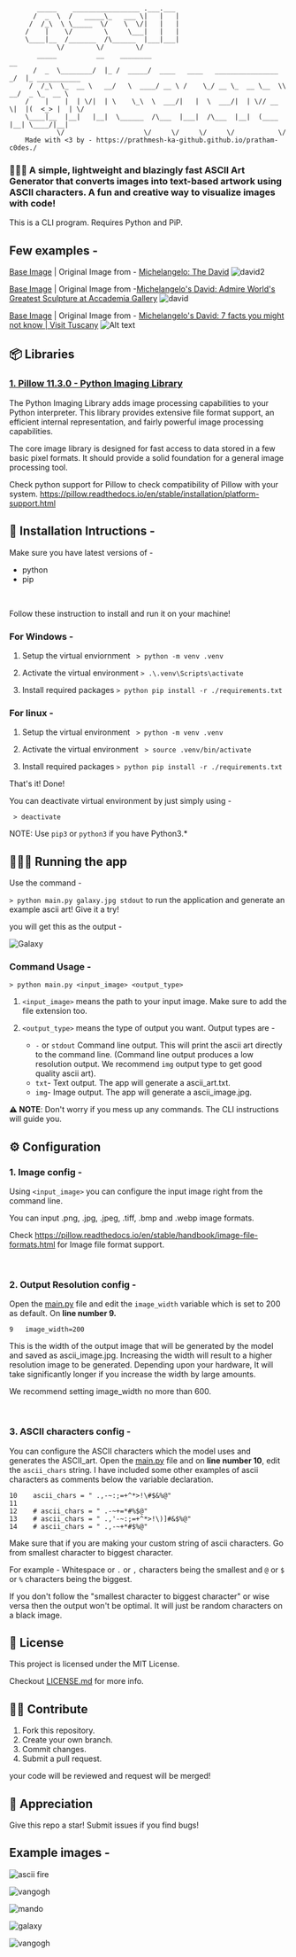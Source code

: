 ```
       _____    _________________ .___.___                                              
      /  _  \  /   _____\_   ___ \|   |   |                                             
     /  /_\  \ \_____  \/    \  \/|   |   |                                             
    /    |    \/        \     \___|   |   |                                             
    \____|__  /_______  /\______  |___|___|                                             
            \/        \/        \/                                                      
       _____          __    ________                                   __               
      /  _  \________/  |_ /  _____/  ____   ____   ________________ _/  |_ ___________ 
     /  /_\  \_  __ \   __/   \  ____/ __ \ /    \_/ __ \_  __ \__  \\   __/  _ \_  __ \
    /    |    |  | \/|  | \    \_\  \  ___/|   |  \  ___/|  | \// __ \|  |(  <_> |  | \/
    \____|__  |__|   |__|  \______  /\___  |___|  /\___  |__|  (____  |__| \____/|__|   
            \/                    \/     \/     \/     \/           \/                  
    Made with <3 by - https://prathmesh-ka-github.github.io/pratham-c0des./

```               

### 👩🏻‍💻 A simple, lightweight and blazingly fast ASCII Art Generator that converts images into text-based artwork using ASCII characters. A fun and creative way to visualize images with code!

This is a CLI program. Requires Python and PiP.

## Few examples -

[Base Image](https://github.com/prathmesh-ka-github/ASCII-ArtGenerator/blob/main/david2.jpeg) | Original Image from - [Michelangelo: The David](http://www.christheguide.com/2012/04/michelangelo-david.html)
![david2](./ascii_arts/ascii_david2.jpg)

[Base Image](https://github.com/prathmesh-ka-github/ASCII-ArtGenerator/blob/main/david.jpeg) | Original Image from -[Michelangelo's David: Admire World's Greatest Sculpture at Accademia Gallery](https://www.accademia.org/explore-museum/artworks/michelangelos-david/)
![david](./ascii_arts/ascii_david.jpg)

[Base Image](https://github.com/prathmesh-ka-github/ASCII-ArtGenerator/blob/main/david3.jpeg) | Original Image from - [Michelangelo's David: 7 facts you might not know | Visit Tuscany](https://www.visittuscany.com/en/ideas/michelangelos-david-some-facts-you-might-not-know/)
![Alt text](./ascii_arts/ascii_david3.jpg)

## 📦 Libraries 

### [1. Pillow 11.3.0 - Python Imaging Library](https://pillow.readthedocs.io/en/stable/)

The Python Imaging Library adds image processing capabilities to your Python interpreter. This library provides extensive file format support, an efficient internal representation, and fairly powerful image processing capabilities.

The core image library is designed for fast access to data stored in a few basic pixel formats. It should provide a solid foundation for a general image processing tool.

Check python support for Pillow to check compatibility of Pillow with your system. https://pillow.readthedocs.io/en/stable/installation/platform-support.html

## 📄 Installation Intructions -

Make sure you have latest versions of - 
- python
- pip

<br>

Follow these instruction to install and run it on your machine!

### For Windows -

1. Setup the virtual enviornment ``` > python -m venv .venv```

1. Activate the virtual environment ```> .\.venv\Scripts\activate```

1. Install required packages ```> python pip install -r ./requirements.txt ```

### For linux - 

1. Setup the virtual environment ``` > python -m venv .venv```

1. Activate the virtual environment ``` > source .venv/bin/activate```

1. Install required packages ```> python pip install -r ./requirements.txt ```

That's it! Done!

You can deactivate virtual environment by just simply using - 

``` > deactivate```

NOTE:  Use ```pip3``` or ```python3``` if you have Python3.*

## 🏃🏻‍♂️ Running the app

Use the command - 

```> python main.py galaxy.jpg stdout``` 
to run the application and generate an example ascii art! Give it a try!

you will get this as the output -

![Galaxy](ascii_arts/ascii_galaxy.jpg)

### Command Usage -
```> python main.py <input_image> <output_type>```

1. ```<input_image>``` means the path to your input image. Make sure to add the file extension too.

1. ```<output_type>``` means the type of output you want. Output types are -
    - ```-``` or ```stdout``` Command line output. This will print the ascii art directly to the command line. (Command line output produces a low resolution output. We recommend ```img``` output type to get good quality ascii art).
    - ```txt```- Text output. The app will generate a ascii_art.txt.
    - ```img```- Image output. The app will generate a ascii_image.jpg.

<b>⚠ NOTE</b>: Don't worry if you mess up any commands. The CLI instructions will guide you.

## ⚙ Configuration

### 1. Image config -

Using ```<input_image>``` you can configure the input image right from the command line.

You can input .png, .jpg, .jpeg, .tiff, .bmp and .webp image formats.

Check https://pillow.readthedocs.io/en/stable/handbook/image-file-formats.html for Image file format support.

<br>

### 2. Output Resolution config -

Open the [main.py](https://github.com/prathmesh-ka-github/ASCII-ArtGenerator/blob/main/main.py) file and edit the ```image_width``` variable which is set to 200 as default. On **line number 9.**

```
9   image_width=200
```

This is the width of the output image that will be generated by the model and saved as ascii_image.jpg. Increasing the width will result to a higher resolution image to be generated. Depending upon your hardware, It will take significantly longer if you increase the width by large amounts.

We recommend setting image_width no more than 600.

<br>

### 3. ASCII characters config -

You can configure the ASCII characters which the model uses and generates the ASCII_art. Open the [main.py](https://github.com/prathmesh-ka-github/ASCII-ArtGenerator/blob/main/main.py) file and on **line number 10**, edit the ```ascii_chars``` string. I have included some other examples of ascii characters as comments below the variable declaration.

```
10    ascii_chars = " .,-~:;=+^*>!\#$&%@"
11
12    # ascii_chars = " .-~+=*#%$@"
13    # ascii_chars = " .,'-~:;=+^*>!\)]#&$%@"
14    # ascii_chars = " .,-~+*#$%@"
```

Make sure that if you are making your custom string of ascii characters. Go from smallest character to biggest character. 

For example - Whitespace or ```.``` or ```,``` characters being the smallest and ```@``` or ```$``` or ```%``` characters being the biggest. 

If you don't follow the "smallest character to biggest character" or wise versa then the output won't be optimal. It will just be random characters on a black image.

## 📝 License
This project is licensed under the MIT License.

Checkout [LICENSE.md](https://github.com/prathmesh-ka-github/ASCII-ArtGenerator/blob/main/LICENSE) for more info.

## 🤝🏻 Contribute
1. Fork this repository.
1. Create your own branch.
1. Commit changes.
1. Submit a pull request.

your code will be reviewed and request will be merged!

## 💛 Appreciation
Give this repo a star! Submit issues if you find bugs! 

## Example images -
![ascii fire](./ascii_arts/ascii_fire.jpg)

![vangogh](./ascii_arts/ascii_eldenring.jpg)

![mando](./ascii_arts/ascii_mando.jpg)

![galaxy](./ascii_arts/ascii_galaxy.jpg)

![vangogh](./ascii_arts/ascii_vangogh.jpg)
